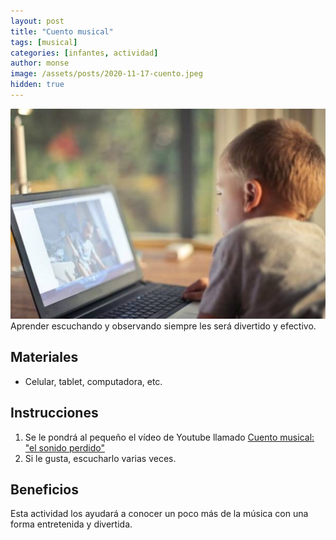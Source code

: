 ```yaml
---
layout: post
title: "Cuento musical"
tags: [musical]
categories: [infantes, actividad]
author: monse
image: /assets/posts/2020-11-17-cuento.jpeg
hidden: true
---
```

![Actividad de cuento](/assets/posts/2020-11-17-cuento.jpeg)<br/> 
Aprender escuchando y observando siempre les será divertido y efectivo.
 
## Materiales 
- Celular, tablet, computadora, etc. 

## Instrucciones 
1. Se le pondrá al pequeño el vídeo de Youtube llamado [Cuento musical: "el sonido perdido"](https://youtu.be/GtB0GV-gKJg)
2. Si le gusta, escucharlo varias veces.

## Beneficios 
Esta actividad los ayudará a conocer un poco más de la música con una forma entretenida y divertida.

